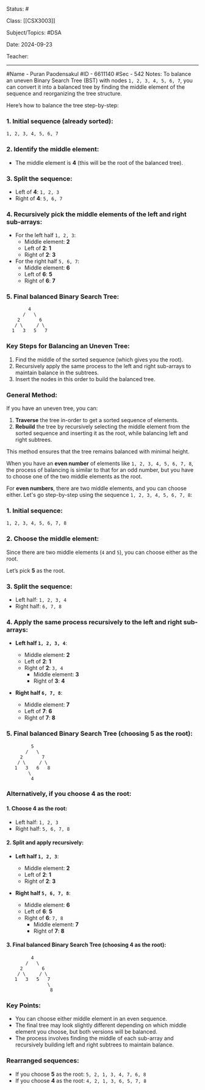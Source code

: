 Status: #

Class: [[CSX3003]]

Subject/Topics: #DSA

Date: 2024-09-23

Teacher:
___
#Name - Puran Paodensakul
#ID - 6611140
#Sec - 542
Notes:
To balance an uneven Binary Search Tree (BST) with nodes `1, 2, 3, 4, 5, 6, 7`, you can convert it into a balanced tree by finding the middle element of the sequence and reorganizing the tree structure.

Here’s how to balance the tree step-by-step:

### 1. Initial sequence (already sorted):
```
1, 2, 3, 4, 5, 6, 7
```

### 2. Identify the middle element:
- The middle element is **4** (this will be the root of the balanced tree).

### 3. Split the sequence:
- Left of **4**: `1, 2, 3`
- Right of **4**: `5, 6, 7`

### 4. Recursively pick the middle elements of the left and right sub-arrays:
- For the left half `1, 2, 3`:
  - Middle element: **2**
  - Left of **2**: **1**
  - Right of **2**: **3**
- For the right half `5, 6, 7`:
  - Middle element: **6**
  - Left of **6**: **5**
  - Right of **6**: **7**

### 5. Final balanced Binary Search Tree:
```
        4
      /   \
    2       6
   / \     / \
  1   3   5   7
```

### Key Steps for Balancing an Uneven Tree:
1. Find the middle of the sorted sequence (which gives you the root).
2. Recursively apply the same process to the left and right sub-arrays to maintain balance in the subtrees.
3. Insert the nodes in this order to build the balanced tree.

### General Method:
If you have an uneven tree, you can:
1. **Traverse** the tree in-order to get a sorted sequence of elements.
2. **Rebuild** the tree by recursively selecting the middle element from the sorted sequence and inserting it as the root, while balancing left and right subtrees.

This method ensures that the tree remains balanced with minimal height.


When you have an **even number** of elements like `1, 2, 3, 4, 5, 6, 7, 8`, the process of balancing is similar to that for an odd number, but you have to choose one of the two middle elements as the root.

For **even numbers**, there are two middle elements, and you can choose either. Let's go step-by-step using the sequence `1, 2, 3, 4, 5, 6, 7, 8`:

### 1. Initial sequence:
```
1, 2, 3, 4, 5, 6, 7, 8
```

### 2. Choose the middle element:
Since there are two middle elements (`4` and `5`), you can choose either as the root.

Let’s pick **5** as the root.

### 3. Split the sequence:
- Left half: `1, 2, 3, 4`
- Right half: `6, 7, 8`

### 4. Apply the same process recursively to the left and right sub-arrays:
- **Left half `1, 2, 3, 4`**:
  - Middle element: **2**
  - Left of **2**: **1**
  - Right of **2**: `3, 4`
    - Middle element: **3**
    - Right of **3**: **4**
    
- **Right half `6, 7, 8`**:
  - Middle element: **7**
  - Left of **7**: **6**
  - Right of **7**: **8**

### 5. Final balanced Binary Search Tree (choosing **5** as the root):
```
         5
       /   \
     2       7
    / \     / \
   1   3   6   8
        \
         4
```

### Alternatively, if you choose **4** as the root:

#### 1. Choose **4** as the root:
- Left half: `1, 2, 3`
- Right half: `5, 6, 7, 8`

#### 2. Split and apply recursively:
- **Left half `1, 2, 3`**:
  - Middle element: **2**
  - Left of **2**: **1**
  - Right of **2**: **3**
  
- **Right half `5, 6, 7, 8`**:
  - Middle element: **6**
  - Left of **6**: **5**
  - Right of **6**: `7, 8`
    - Middle element: **7**
    - Right of **7**: **8**

#### 3. Final balanced Binary Search Tree (choosing **4** as the root):
```
         4
       /   \
     2       6
    / \     / \
   1   3   5   7
               \
                8
```

### Key Points:
- You can choose either middle element in an even sequence.
- The final tree may look slightly different depending on which middle element you choose, but both versions will be balanced.
- The process involves finding the middle of each sub-array and recursively building left and right subtrees to maintain balance.

### Rearranged sequences:
- If you choose **5** as the root: `5, 2, 1, 3, 4, 7, 6, 8`
- If you choose **4** as the root: `4, 2, 1, 3, 6, 5, 7, 8`


